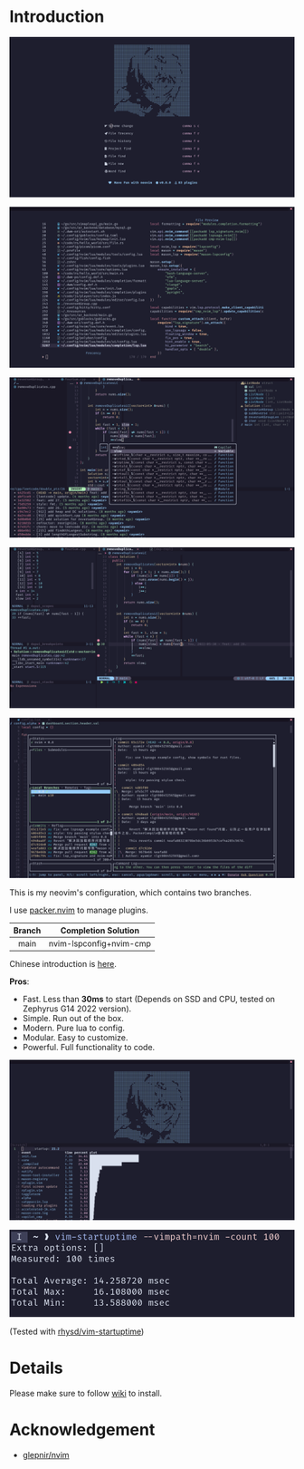 # Introduction

![Dashboard](https://raw.githubusercontent.com/ayamir/blog-imgs/main/dashboard.png)

![Telescope](https://raw.githubusercontent.com/ayamir/blog-imgs/main/telescope.png)

![Coding](https://raw.githubusercontent.com/ayamir/blog-imgs/main/coding.png)

![Debuging](https://raw.githubusercontent.com/ayamir/blog-imgs/main/dap.png)

![Gitui](https://raw.githubusercontent.com/ayamir/blog-imgs/main/gitui.png)

This is my neovim's configuration, which contains two branches.

I use [packer.nvim](https://github.com/wbthomason/packer.nvim) to manage plugins.

| Branch |   Completion Solution   |
| :----: | :---------------------: |
|  main  | nvim-lspconfig+nvim-cmp |

Chinese introduction is [here](https://zhuanlan.zhihu.com/p/382092667).

**Pros**:

- Fast. Less than **30ms** to start (Depends on SSD and CPU, tested on Zephyrus G14 2022 version).
- Simple. Run out of the box.
- Modern. Pure lua to config.
- Modular. Easy to customize.
- Powerful. Full functionality to code.

![startup time](https://raw.githubusercontent.com/ayamir/blog-imgs/main/startuptime.png)

![vim-startuptime](https://raw.githubusercontent.com/ayamir/blog-imgs/main/vimstartup.png)

(Tested with [rhysd/vim-startuptime](https://github.com/rhysd/vim-startuptime))

# Details

Please make sure to follow [wiki](https://github.com/ayamir/nvimdots/wiki) to install.

# Acknowledgement

- [glepnir/nvim](https://github.com/glepnir/nvim)
